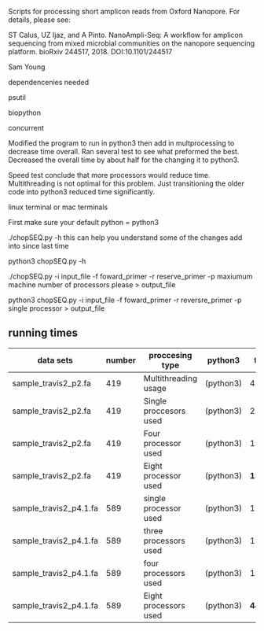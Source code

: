 Scripts for processing short amplicon reads from Oxford Nanopore. For details, please see:

ST Calus, UZ Ijaz, and A Pinto. NanoAmpli-Seq: A workflow for amplicon sequencing from mixed microbial communities on the nanopore sequencing platform. bioRxiv 244517, 2018. DOI:10.1101/244517


Sam Young

dependencenies needed 

psutil 

biopython

concurrent

Modified the program to run in python3 then add in multprocessing to decrease time overall. Ran several test to see what preformed the best.  Decreased the overall time by about half for the changing it to python3. 

Speed test conclude that more processors would reduce time. Multithreading is not optimal for this problem. Just transitioning the older code into python3 reduced time significantly. 

linux terminal or mac terminals

First make sure your default python = python3 

./chopSEQ.py -h this can help you understand some of the changes add into since last time

python3 chopSEQ.py -h 

./chopSEQ.py -i input_file -f foward_primer -r reserve_primer -p maxiumum machine number of processors please > output_file 

python3 chopSEQ.py -i input_file -f foward_primer -r reversre_primer -p single processor > output_file 

running times
-------------


|data sets|number|proccesing type|python3|times|
|--------------------|-----|----------------------|-------|--------|
|sample_travis2_p2.fa|419|Multithreading usage|(python3)|4:42:33|
|sample_travis2_p2.fa|419|Single proccesors used|(python3)|2:33:51|
|sample_travis2_p2.fa|419|Four processor used|(python3)|1:43:39|
|sample_travis2_p2.fa|419|Eight processor used|(python3)|**1:15:52**|
|sample_travis2_p4.1.fa|589|single processor used|(python3)|1:54:53|
|sample_travis2_p4.1.fa|589|three processors used|(python3)|1:26:40|
|sample_travis2_p4.1.fa|589|four processors used|(python3)|1:26:40|
|sample_travis2_p4.1.fa|589|Eight processors used|(python3)|**44:51**|


